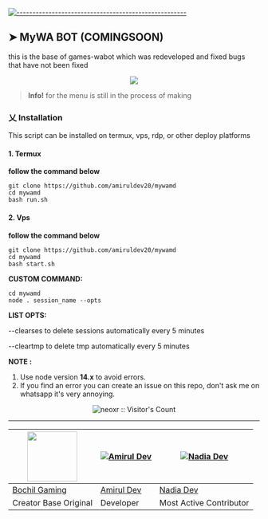 [![-----------------------------------------------------](https://raw.githubusercontent.com/andreasbm/readme/master/assets/lines/colored.png)](#table-of-contents)

## ➤ MyWA BOT (COMINGSOON)

this is the base of games-wabot which was redeveloped and fixed bugs that have not been fixed

<p align="center">
<img width="" src="https://img.shields.io/github/repo-size/amiruldev20/wabotjs?color=green&label=Repo%20Size&style=for-the-badge&logo=appveyor">
</p>

> **Info!** for the menu is still in the process of making

### 乂  Installation

This script can be installed on termux, vps, rdp, or other deploy platforms

#### 1. Termux

**follow the command below**

```
git clone https://github.com/amiruldev20/mywamd
cd mywamd
bash run.sh
```

#### 2. Vps

**follow the command below**

```
git clone https://github.com/amiruldev20/mywamd
cd mywamd
bash start.sh
```

**CUSTOM COMMAND:**
```
cd mywamd
node . session_name --opts
```

**LIST OPTS:**

--clearses
to delete sessions automatically every 5 minutes

--cleartmp
to delete tmp automatically every 5 minutes

**NOTE :** 

1. Use node version **14.x** to avoid errors.
2. If you find an error you can create an issue on this repo, don't ask me on whatsapp it's very annoying.

<p align="center"><img src="https://profile-counter.glitch.me/{amiruldev20}/count.svg" alt="neoxr :: Visitor's Count" /></p>

---------

<a href="https://github.com/BochilGaming"><img src="https://github.com/BochilGaming.png?size=100" width="100" height="100"></a> | [![Amirul Dev](https://github.com/amiruldev20.png?size=100)](https://github.com/amiruldev20) | [![Nadia Dev](https://github.com/nadiadev7.png?size=100)](https://github.com/nadiadev7)
----|----|----
[Bochil Gaming](https://github.com) | [Amirul Dev](https://github.com/amiruldev20) | [Nadia Dev](https://github.com/nadiadev7)
Creator Base Original | Developer | Most Active Contributor
